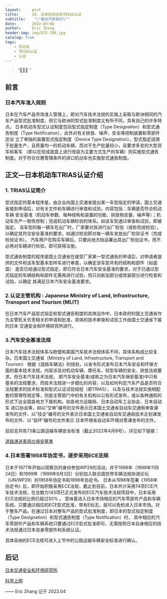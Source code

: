 ```yaml
---
layout:     post
title:      20. 日本机机动车TRIAS认证
subtitle:    "\"电动汽车知识\""
date:       2022-04-08
author:     Eric Zhang
header-img: img/ECE CAR.jpg
catalog: true
tags:
    - 机动车
    - TRIAS认证
    - 认证
---
```


> “🙉🙉🙉 ”


## 前言

### 日本汽车准入规则
日本在汽车产品市场准入管理上，即对汽车技术法规的实施上采取与欧洲相同的汽车产品型式批准制度，但它与欧洲的型式批准制度又有所不同，具有自己的许多特点。
日本机动车型式认证制度包括型式指定制度（Type Designation）和型式通告制度（Type Notification），此外对有关排放、噪声、安全等控制装置和零部件还设
立了单独的装置型式指定制度（Device Type Designation）。型式指定适用于批量生产，且质量均一的机动车辆，而对于生产批量较小，且要求多变的大型货车和客车
（即以在现成底盘上进行改装为主要方式生产的车辆）则实施型式通告制度。对于符合优惠管理条件的进口机动车也实施型式通告制度。



## 正文—日本机动车TRIAS认证介绍
### 1. TRIAS认证简介

型式指定的基本程序是，由企业向国土交通省提出某一车型指定的申请，国土交通省接到申请后，对有关文件和车辆进行审查和试验，内容包括：车辆是否符合机动车辆
安全基准（机动车参数、每种结构和装置的功能、排放物总量、噪声等）；机动车生产一致性控制；完成机动车辆检验的体系。如该车型通过审查和试验，即被指定，
该车型的每一辆车在出厂时，厂家要对其进行出厂检验（或称完成检验），以确定其符合安全基准的要求，如通过检验即对每一辆车发放出厂检验证书（完成检验证书）。
汽车用户在购买车辆后，只要向地方陆运署出具出厂检验证书，而不必再对车辆进行检验，即可获得注册。

型式通告制度的程序是国土交通省在接受厂家某一型式通告的申请后，对申请者提供的文件和该车型基本型样车进行审查，以确定该车型共有的结构和部件（如底盘）
是否已经通过型式指定，即已符合日本汽车安全基准的要求，对于已通过型式指定的车辆结构和部件无需再进行试验，而只对新加部分或改装部分进行检查和试验，以确定
其满足日本汽车安全基准要求。



### 2.认证主管机构 : Japanese Ministry of Land, Infrastructure, Transport and Tourism (MLIT)
在日本汽车产品型式指定和型式通告制度的具体运作中，日本政府的国土交通省作为主管机关负责相关的申请和批准，具体的技术审查和试验工作由国土交通省下属的日本
交通安全和环境研究所进行。

### 3.汽车安全基准法规
日本汽车技术法规体系与欧盟和美国汽车技术法规体系不同，其体系构成比较复杂。日本国土交通省（Ministry of Land, Infrastructure, Transport and Tourism）
根据《道路车辆法》的授权，以省令形式发布日本汽车安全和环保方面的基本技术法规，内容涉及对机动车辆、摩托车、轻型车辆的安全、排放法规要求。但日本汽车技术法规，
即汽车安全基准(或称之为日本汽车保安基准)中只有基本的法规要求，而技术法规进一步细化的内容，以及如何判定汽车产品是否符合法规要求的技术标准和型式认证试验规程（即TRIAS），
以及与技术法规实施相配套的管理性规定等，则是主管部门中的有关机构以公告形式发布，或以各种通知的形式下达全国各地方下属机构，如各地方运输局、日本自动车工业协会、日本自动车
进口协会等，如以“交审”编号的文件表示日本国土交通省自动车交通局审查课发布的文件、以“技企”编号的文件表示日本国土交通省自动车交通局技术企划课发布的文件、以“自环”编号的文件表示
日本环境省自动车环境对策课发布的文件。

目前总共有73条公路运输车辆安全标准（截止2022年4月8号），详见如下链接：

[道路運送車両の保安基準](https://www.mlit.go.jp/jidosha/jidosha_fr7_000007.html) 


### 4.日本签署1958年协定书，逐步采用ECE法规
日本于1977年开始以观察员的身份参加WP29的活动，并于1998年（1998年11月24日）和1999年（1999年8月3日）分别加入联合国世界车辆法规协调论坛（UN/WP29）的1958年协定书和1998年协定书。
日本从1998年签署《1958年协定书》后，即开始积极采用ECE法规，截止到目前，日本共计采用74项ECE汽车技术法规，在总数为143项已正式发布的ECE汽车技术法规项目中，日本采用ECE法规的比例已超过50% 。
意味着进入日本市场相应的汽车零部件产品和车辆系统。只要通过相应的ECE型式批准，带有E标志，就可以免检进入日本市场。对于整车产品，在通过日本对整车产品的型式批准制度，即日本的型式指定制度（Type Designation）和型式通告制度（Type Notification）时，
其中相应的汽车零部件产品和车辆系统只要通过ECE型式批准即可，无需按照日本自身相应的技术法规通过日本自身零部件和系统认证。

具体采纳的ECE法规可进入上节中的公路运输车辆安全标准进行确认。

## 后记

[日本交通安全和环境研究所](https://www.ntsel.go.jp/) 

[科学上网](https://justmysocks.net/members/aff.php?aff=10848) 

—— Eric Zhang 记于 2022.04

